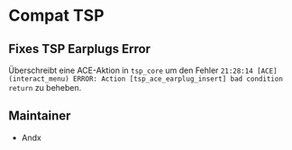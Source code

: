 # Compat TSP

## Fixes TSP Earplugs Error

Überschreibt eine ACE-Aktion in `tsp_core` um den Fehler `21:28:14 [ACE] (interact_menu) ERROR: Action [tsp_ace_earplug_insert] bad condition return` zu beheben.

## Maintainer

- Andx
